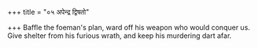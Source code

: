 +++
title = "०५ अपेन्द्र द्विषतो"

+++
Baffle the foeman's plan, ward off his weapon who would conquer us.  
     Give shelter from his furious wrath, and keep his murdering dart afar.